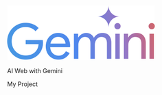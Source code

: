 <img src="public/Google_Gemini_logo.svg" width="344"/>
<p></p>AI Web with Gemini</p>
<p>My Project <a href="https://bit.ly/airumahost"></a></p>
